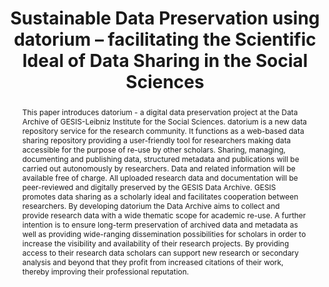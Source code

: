 ---
abstract: 'This paper introduces datorium - a digital data preservation project at
  the Data Archive of GESIS-Leibniz Institute for the Social Sciences. datorium is
  a new data repository service for the research community. It functions as a web-based
  data sharing repository providing a user-friendly tool for researchers making data
  accessible for the purpose of re-use by other scholars. Sharing, managing, documenting
  and publishing data, structured metadata and publications will be carried out autonomously
  by researchers. Data and related information will be available free of charge. All
  uploaded research data and documentation will be peer-reviewed and digitally preserved
  by the GESIS Data Archive.

  GESIS promotes data sharing as a scholarly ideal and facilitates cooperation between
  researchers. By developing datorium the Data Archive aims to collect and provide
  research data with a wide thematic scope for academic re-use. A further intention
  is to ensure long-term preservation of archived data and metadata as well as providing
  wide-ranging dissemination possibilities for scholars in order to increase the visibility
  and availability of their research projects. By providing access to their research
  data scholars can support new research or secondary analysis and beyond that they
  profit from increased citations of their work, thereby improving their professional
  reputation.'
creators:
- Monika Linne
date: null
document_url: https://services.phaidra.univie.ac.at/api/object/o:378062/download
grand_parent: iPRES
institutions: []
keywords:
- datorium
- social science research data
- research data management
- data repository
- digital preservation
- data sharing
- data archiving
- lisbon
landing_page_url: https://phaidra.univie.ac.at/o:378062
language: eng
layout: publication
license: CC BY-SA 2.0 AT
notes_url: null
parent: iPRES 2013
publication_type: paper
size: 324045
slides_url: null
source_name: iPRES
stream_url: null
title: 'Sustainable Data Preservation using datorium – facilitating the Scientific
  Ideal of Data Sharing in the Social Sciences '
year: 2013
---